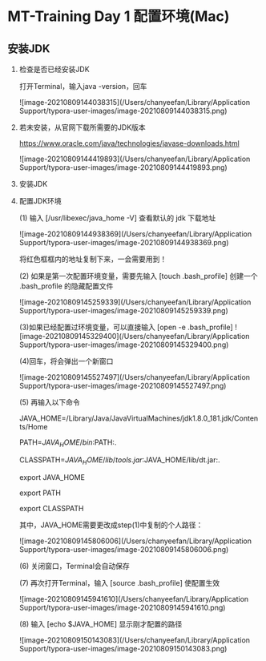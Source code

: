 # MT-Training Day 1 配置环境(Mac)

## 安装JDK
1. 检查是否已经安装JDK

   打开Terminal，输入java -version，回车

   ![image-20210809144038315](/Users/chanyeefan/Library/Application Support/typora-user-images/image-20210809144038315.png)

2. 若未安装，从官网下载所需要的JDK版本

   https://www.oracle.com/java/technologies/javase-downloads.html

   ![image-20210809144419893](/Users/chanyeefan/Library/Application Support/typora-user-images/image-20210809144419893.png)

3. 安装JDK

4. 配置JDK环境

   (1) 输入 [/usr/libexec/java_home -V] 查看默认的 jdk 下载地址

   ![image-20210809144938369](/Users/chanyeefan/Library/Application Support/typora-user-images/image-20210809144938369.png)

    将红色框框内的地址复制下来，一会需要用到！

   (2) 如果是第一次配置环境变量，需要先输入 [touch .bash_profile] 创建一个 .bash_profile 的隐藏配置文件

   ![image-20210809145259339](/Users/chanyeefan/Library/Application Support/typora-user-images/image-20210809145259339.png)

   (3)如果已经配置过环境变量，可以直接输入 [open -e .bash_profile]
   ![image-20210809145329400](/Users/chanyeefan/Library/Application Support/typora-user-images/image-20210809145329400.png)

   (4)回车，将会弹出一个新窗口

   ![image-20210809145527497](/Users/chanyeefan/Library/Application Support/typora-user-images/image-20210809145527497.png)

   (5) 再输入以下命令

   JAVA_HOME=/Library/Java/JavaVirtualMachines/jdk1.8.0_181.jdk/Contents/Home

   PATH=$JAVA_HOME/bin:$PATH:.

   CLASSPATH=$JAVA_HOME/lib/tools.jar:$JAVA_HOME/lib/dt.jar:.

   export JAVA_HOME

   export PATH

   export CLASSPATH

   其中，JAVA_HOME需要更改成step(1)中复制的个人路径：

   ![image-20210809145806006](/Users/chanyeefan/Library/Application Support/typora-user-images/image-20210809145806006.png)

   (6) 关闭窗口，Terminal会自动保存

   (7) 再次打开Terminal，输入 [source .bash_profile] 使配置生效

   ![image-20210809145941610](/Users/chanyeefan/Library/Application Support/typora-user-images/image-20210809145941610.png)

   (8) 输入 [echo $JAVA_HOME] 显示刚才配置的路径

   ![image-20210809150143083](/Users/chanyeefan/Library/Application Support/typora-user-images/image-20210809150143083.png)

